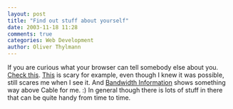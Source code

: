 ```yaml
---
layout: post
title: "Find out stuff about yourself"
date: 2003-11-18 11:28
comments: true
categories: Web Development
author: Oliver Thylmann
---
```



If you are curious what your browser can tell somebody else about you. [Check this](http://gemal.dk/browserspy/). [This](http://gemal.dk/browserspy/css.html) is scary for example, even though I knew it was possible, still scares me when I see it. And [Bandwidth Information](http://gemal.dk/browserspy/bandwidth.html) shows something way above Cable for me. :) In general though there is lots of stuff in there that can be quite handy from time to time.



